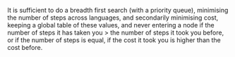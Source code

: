 It is sufficient to do a breadth first search (with a priority queue), minimising the number of steps across languages, and secondarily minimising cost, keeping a global table of these values, and never entering a node if the number of steps it has taken you > the number of steps it took you before, or if the number of steps is equal, if the cost it took you is higher than the cost before.
